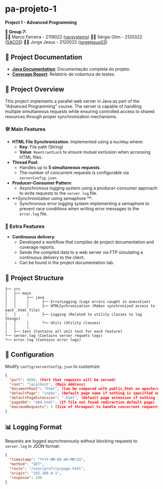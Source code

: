 # pa-projeto-1
**Project 1 - Advanced Programming**

**👥 Group 7:**<br>
👨‍💻 Marco Ferreira - 2119022 ([raysystems](https://github.com/raysystems))
👨‍💻 Sérgio Olim - 2120322 ([SACO5](https://github.com/SACO5))
👨‍💻 Jorge Jesus - 2120022 ([jorgejesus03](https://github.com/jorgejesus03))

## 📌 Project Documentation

- **[Java Documentation](https://docs-pa.ray-systems.pt/)**: Documentação completa do projeto.
- **[Coverage Report](https://coverage-pa.ray-systems.pt/)**: Relatório de cobertura de testes.


## 📌 Project Overview
This project implements a parallel web server in Java as part of the "Advanced Programming" course. The server is capable of handling multiple simultaneous requests while ensuring controlled access to shared resources through proper synchronization mechanisms.

### 🛠️ Main Features
- **HTML File Synchronization**: Implemented using a `HashMap` where:
    - **Key**: File path (String)
    - **Value**: `ReentrantLock` to ensure mutual exclusion when accessing HTML files.
- **Thread Pool**: 
    - Handles up to **5 simultaneous requests**.
    - The number of concurrent requests is configurable via `serverConfig.json`.
- **Producer-Consumer Pattern**:
    - Asynchronous logging system using a producer-consumer approach to write requests to the `server.log` file.
- **Synchronization using semaphore **:
    - Synchronous error logging system implementing a semaphore to prevent race condiitons when writing error messages to the `error.log` file.

### 🚀 Extra Features
- **Continuous delivery**: 
    - Developed a workflow that compiles de project documentation and coverage reports.
    - Sends the compiled data to a web server via FTP simulating a continuous delivery to the client.
    - Can be found in the project documentation tab.

## 📂 Project Structure
```
├── src
│   ├── main
│   │     ├── java
|   |     |      ├── ErrorLogging (Logs errors caught in execution)
│   │     │      ├── HTMLSychronization (Makes synchronized access to each .html file)
│   │     │      ├── Logging (Related to utility classes to log things)
│   │     │      └── Utils (Utility classes)
│   │     |
|   ├── test (Contains all unit test for each feature)     
└── server.log (Contains server requets logs)
└── error.log (Contains error logs)
```


## 📑 Configuration
Modify `config/serverConfig.json` to customize:
```json
{
  "port": 8080, (Port that requests will be served)
  "root": "localhost", (Main Address)
  "documentRoot": "html", (Can be compared with public_html on apache/nginx)
  "defaultPage": "index", (Default page name if nothing is specified on route)
  "defaultPageExtension": ".html", (Default page extension if nothing is specified on route)
  "page404": "404.html", (If file not found redirection default page)
  "maximumRequests": 5 (Size of threapool to handle concurrent requests)
}
```

## 📊 Logging Format
Requests are logged asynchronously without blocking requests to `server.log` in JSON format:
```json
{
  "timestamp": "YYYY-MM-DD HH:MM:SS",
  "method": "GET",
  "route": "/user/profile/page.html",
  "origin": "192.168.0.1",
  "response": 200
}
```
